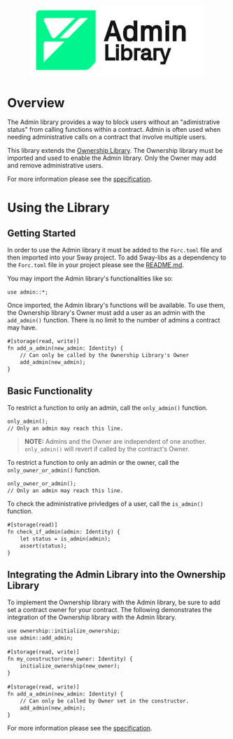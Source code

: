 <p align="center">
    <picture>
        <source media="(prefers-color-scheme: dark)" srcset=".docs/admin-logo-dark-theme.png">
        <img alt="SwayApps logo" width="400px" src=".docs/admin-logo-light-theme.png">
    </picture>
</p>

# Overview

The Admin library provides a way to block users without an "adimistrative status" from calling functions within a contract. Admin is often used when needing administrative calls on a contract that involve multiple users.

This library extends the [Ownership Library](../ownership/). The Ownership library must be imported and used to enable the Admin library. Only the Owner may add and remove administrative users. 

For more information please see the [specification](./SPECIFICATION.md).

# Using the Library

## Getting Started

In order to use the Admin library it must be added to the `Forc.toml` file and then imported into your Sway project. To add Sway-libs as a dependency to the `Forc.toml` file in your project please see the [README.md](../../README.md).

You may import the Admin library's functionalities like so:

```sway
use admin::*;
```

Once imported, the Admin library's functions will be available. To use them, the Ownership library's Owner must add a user as an admin with the `add_admin()` function. There is no limit to the number of admins a contract may have.

```sway
#[storage(read, write)]
fn add_a_admin(new_admin: Identity) {
    // Can only be called by the Ownership Library's Owner
    add_admin(new_admin);
}
```

## Basic Functionality

To restrict a function to only an admin, call the `only_admin()` function.

```sway
only_admin();
// Only an admin may reach this line.
```

> **NOTE:** Admins and the Owner are independent of one another. `only_admin()` will revert if called by the contract's Owner.

To restrict a function to only an admin or the owner, call the `only_owner_or_admin()` function.

```sway
only_owner_or_admin();
// Only an admin may reach this line.
```

To check the administrative privledges of a user, call the `is_admin()` function.

```sway
#[storage(read)]
fn check_if_admin(admin: Identity) {
    let status = is_admin(admin);
    assert(status);
}
```

## Integrating the Admin Library into the Ownership Library

To implement the Ownership library with the Admin library, be sure to add set a contract owner for your contract. The following demonstrates the integration of the Ownership library with the Admin library.

```sway
use ownership::initialize_ownership;
use admin::add_admin;

#[storage(read, write)]
fn my_constructor(new_owner: Identity) {
    initialize_ownership(new_owner);
}

#[storage(read, write)]
fn add_a_admin(new_admin: Identity) {
    // Can only be called by Owner set in the constructor.
    add_admin(new_admin);
}
```

For more information please see the [specification](./SPECIFICATION.md).
